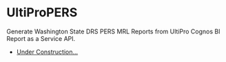 # UltiProPERS
Generate Washington State DRS PERS MRL Reports from UltiPro Cognos BI Report as a Service API. 

* [Under Construction...](https://UsefulEngines.com)
